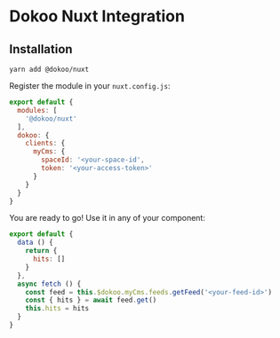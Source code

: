 # Dokoo Nuxt Integration

## Installation

```
yarn add @dokoo/nuxt
```

Register the module in your `nuxt.config.js`:

```javascript
export default {
  modules: [
    '@dokoo/nuxt'  
  ],
  dokoo: {
    clients: {
      myCms: {
        spaceId: '<your-space-id',
        token: '<your-access-token>'
      }
    }      
  } 
}
```

You are ready to go! Use it in any of your component:

```javascript
export default {
  data () {
    return {
      hits: []
    }
  },
  async fetch () {
    const feed = this.$dokoo.myCms.feeds.getFeed('<your-feed-id>')
    const { hits } = await feed.get()
    this.hits = hits
  }    
}
```
